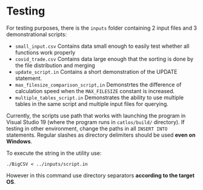 # Testing
For testing purposes, there is the `inputs` folder containing 2 input files and 3 demonstrational scripts:
* `small_input.csv` Contains data small enough to easily test whether all functions work properly
* `covid_trade.csv` Contains data large enough that the sorting is done by the file distribution and merging
* `update_script.in` Contains a short demonstration of the UPDATE statement.
* `max_filesize_comparison_script,in` Demonstrtes the difference of calculation speed when the `MAX_FILESIZE` constant is increased.
* `multiple_tables_script.in` Demonstrates the ability to use multiple tables in the same script and multiple input files for querying.

Currently, the scripts use path that works with launching the  program in Visual Studio 19 (where the program runs in `catlos/build/` directory). If testing in other environment, change the paths in all `INSERT INTO` statements. Regular slashes as directory delimiters should be used **even on Windows**.

To execute the string in the utility use:
```
./BigCSV < ../inputs/script.in
```
However in this command use directory separators **according to the target OS**.